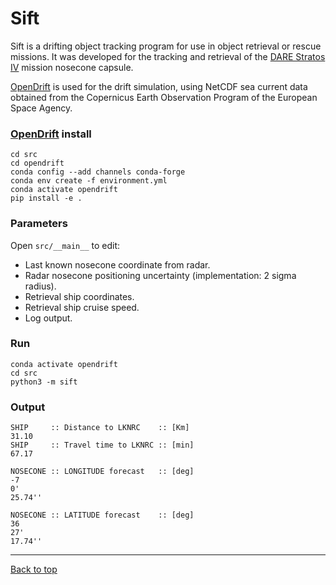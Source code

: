 # Sift

Sift is a drifting object tracking program 
for use in object retrieval or rescue missions.
It was developed for the tracking and retrieval 
of the [DARE Stratos IV](https://dare.tudelft.nl/stratos4/) 
mission nosecone capsule.

[OpenDrift](https://opendrift.github.io/index.html) is used for the drift simulation,
using NetCDF sea current data obtained from the 
Copernicus Earth Observation Program of the 
European Space Agency.

### [OpenDrift](https://opendrift.github.io/index.html) install

    cd src
    cd opendrift
    conda config --add channels conda-forge
    conda env create -f environment.yml
    conda activate opendrift
    pip install -e .

### Parameters
Open `src/__main__` to edit:
- Last known nosecone coordinate from radar.
- Radar nosecone positioning uncertainty (implementation: 2 sigma radius).
- Retrieval ship coordinates.
- Retrieval ship cruise speed.
- Log output.

### Run
    conda activate opendrift
    cd src
    python3 -m sift
  
### Output

    SHIP     :: Distance to LKNRC    :: [Km]
    31.10
    SHIP     :: Travel time to LKNRC :: [min]
    67.17

    NOSECONE :: LONGITUDE forecast   :: [deg]
    -7
    0'
    25.74''

    NOSECONE :: LATITUDE forecast    :: [deg]
    36
    27'
    17.74''
---
[Back to top](#dare-stratos-iv-retrieval-nosecone-drift-simulation)
